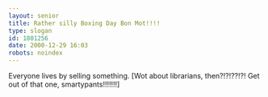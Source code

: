 ```yaml
---
layout: senior
title: Rather silly Boxing Day Bon Mot!!!!
type: slogan
id: 1801256
date: 2000-12-29 16:03
robots: noindex
---
```

Everyone lives by selling something. [Wot about librarians, then?!?!??!?! Get out of that one, smartypants!!!!!!!]